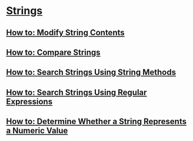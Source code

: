 # [Strings](index.md)
## [How to: Modify String Contents](how-to-modify-string-contents.md)
## [How to: Compare Strings](how-to-compare-strings.md)
## [How to: Search Strings Using String Methods](how-to-search-strings-using-string-methods.md)
## [How to: Search Strings Using Regular Expressions](how-to-search-strings-using-regular-expressions.md)
## [How to: Determine Whether a String Represents a Numeric Value](how-to-determine-whether-a-string-represents-a-numeric-value.md)

